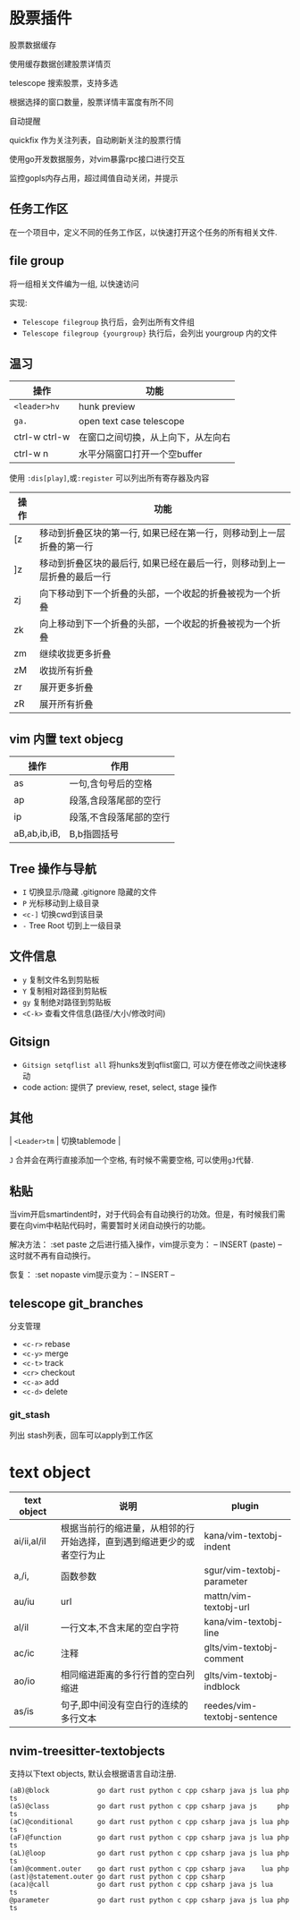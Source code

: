 股票插件
=======

股票数据缓存

使用缓存数据创建股票详情页

telescope 搜索股票，支持多选

根据选择的窗口数量，股票详情丰富度有所不同

自动提醒	

quickfix 作为关注列表，自动刷新关注的股票行情

使用go开发数据服务，对vim暴露rpc接口进行交互

监控gopls内存占用，超过阈值自动关闭，并提示

任务工作区
----------

在一个项目中，定义不同的任务工作区，以快速打开这个任务的所有相关文件.

file group
---------

将一组相关文件编为一组, 以快速访问

实现:

* `Telescope filegroup` 执行后，会列出所有文件组
* `Telescope filegroup {yourgroup}` 执行后，会列出 yourgroup 内的文件

温习
----

| 操作          | 功能                                                     |
|---------------|----------------------------------------------------------|
| `<leader>hv`  | hunk preview                                             |
| `ga.`         | open text case telescope                                 |
| ctrl-w ctrl-w | 在窗口之间切换，从上向下，从左向右                       |
| ctrl-w n      | 水平分隔窗口打开一个空buffer                             |

使用 `:dis[play]`,或`:register` 可以列出所有寄存器及内容

| 操作 | 功能                                                                     |
|------|--------------------------------------------------------------------------|
| [z   | 移动到折叠区块的第一行, 如果已经在第一行，则移动到上一层折叠的第一行     |
| ]z   | 移动到折叠区块的最后行, 如果已经在最后一行，则移动到上一层折叠的最后一行 |
| zj   | 向下移动到下一个折叠的头部，一个收起的折叠被视为一个折叠                 |
| zk   | 向上移动到下一个折叠的头部，一个收起的折叠被视为一个折叠                 |
| zm   | 继续收拢更多折叠                                                         |
| zM   | 收拢所有折叠                                                             |
| zr   | 展开更多折叠                                                             |
| zR   | 展开所有折叠                                                             |

## vim 内置 text objecg

| 操作              | 作用                        |
| --------          | --------------------------- |
| as                | 一句,含句号后的空格         |
| ap                | 段落,含段落尾部的空行       |
| ip                | 段落,不含段落尾部的空行     |
| aB,ab,ib,iB,      | B,b指圆括号                 |


## Tree 操作与导航

- `I` 切换显示/隐藏 .gitignore 隐藏的文件
- `P` 光标移动到上级目录
- `<c-]` 切换cwd到该目录
- `-` Tree Root 切到上一级目录

## 文件信息

- `y`    复制文件名到剪贴板
- `Y`    复制相对路径到剪贴板
- `gy`   复制绝对路径到剪贴板
- `<C-k>` 查看文件信息(路径/大小/修改时间)

## Gitsign

* `Gitsign setqflist all` 将hunks发到qflist窗口, 可以方便在修改之间快速移动
* code action: 提供了 preview, reset, select, stage 操作


## 其他

| `<Leader>tm`  | 切换tablemode |

`J` 合并会在两行直接添加一个空格, 有时候不需要空格, 可以使用`gJ`代替.

## 粘贴

当vim开启smartindent时，对于代码会有自动换行的功效。但是，有时候我们需要在向vim中粘贴代码时，需要暂时关闭自动换行的功能。

解决方法：
:set paste
之后进行插入操作，vim提示变为： – INSERT (paste) –
这时就不再有自动换行。

恢复：
:set nopaste
vim提示变为：– INSERT –

## telescope git_branches

分支管理

* `<c-r>` rebase
* `<c-y>` merge
* `<c-t>` track
* `<cr>` checkout
* `<c-a>` add 
* `<c-d>` delete

### git_stash

列出 stash列表，回车可以apply到工作区

# text object

| text object | 说明                                                                   | plugin                         |
| ----        | ----                                                                   | ----                           |
| ai/ii,aI/iI | 根据当前行的缩进量，从相邻的行开始选择，直到遇到缩进更少的或者空行为止 | kana/vim-textobj-indent        |
| a,/i,       | 函数参数                                                               | sgur/vim-textobj-parameter     |
| au/iu       | url                                                                    | mattn/vim-textobj-url          |
| al/il       | 一行文本,不含末尾的空白字符                                            | kana/vim-textobj-line          |
| ac/ic       | 注释                                                                   | glts/vim-textobj-comment       |
| ao/io       | 相同缩进距离的多行行首的空白列缩进                                     | glts/vim-textobj-indblock      |
| as/is       | 句子,即中间没有空白行的连续的多行文本                                  | reedes/vim-textobj-sentence    |

## nvim-treesitter-textobjects

支持以下text objects, 默认会根据语言自动注册.

```
(aB)@block		      go dart rust python c cpp csharp java js lua php ts
(aS)@class		      go dart rust python c cpp csharp java js     php ts
(aC)@conditional      go dart rust python c cpp csharp java js lua php ts 
(aF)@function         go dart rust python c cpp csharp java js lua php ts
(aL)@loop             go dart rust python c cpp csharp java js lua php ts 
(am)@comment.outer    go dart rust python c cpp csharp java    lua php     
(ast)@statement.outer go dart rust python c cpp csharp                     
(aca)@call	          go dart rust python c cpp csharp java js lua     ts
@parameter            go dart rust python c cpp csharp java js lua php ts 
```

